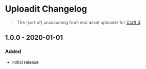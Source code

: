# Uploadit Changelog
> The (sort of) unausuming front end asset uploader for [Craft 3](http://craftcms.com).

## 1.0.0 - 2020-01-01

### Added

*   Initial release
